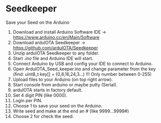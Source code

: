 # Seedkeeper
Save your Seed on the Arduino 

1. Download and install Arduino Software IDE -> https://www.arduino.cc/en/Main/Software
2. Download arduIOTA Seedkeeper -> https://github.com/arduIOTA/Seedkeeper
3. Unzip arduIOTA Seedkeeper to any folder.
4. Start *.ino* file and Arduino IDE will start.
5. Connect Arduino by USB and config your IDE to connect to Arduino.
6. Open ArduIOTA_Seed_keeper.ino and change parameter from the key (find: uint8_t key[] = {0,8,16,24,3...) !!! Only number between 0-255)
7. Upload files to your Arduino (on top right arrow).
8. Start console from arduino or maybe putty (Serial).
9. arduIOTA starts in factory default.
10. Set 4 digit PIN (like 0000).
11. Login per PIN.
12. Choose 1 to save your seed on the Arduino.
13. Write seed and make at the end an # (like 9999...9999#)
14. Choose 2 for check the seed.

